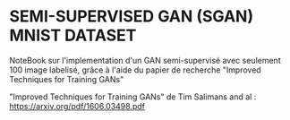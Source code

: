 # SEMI-SUPERVISED GAN (SGAN) MNIST DATASET

NoteBook sur l'implementation d'un GAN semi-supervisé avec seulement 100 image labelisé, grâce à l'aide du papier de recherche "Improved Techniques for Training GANs" 

"Improved Techniques for Training GANs" de Tim Salimans and al : https://arxiv.org/pdf/1606.03498.pdf
